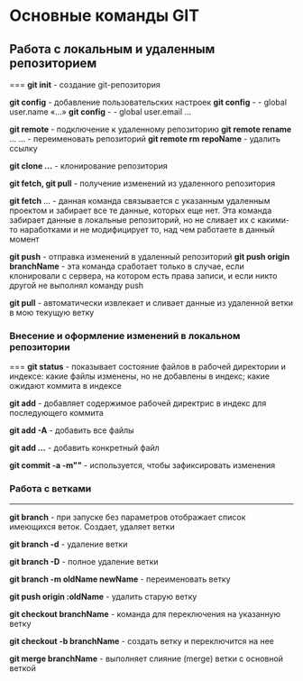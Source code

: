 # Основные команды GIT

## Работа с локальным и удаленным репозиторием 
===
**git init** - создание git-репозитория

**git config** - добавление пользовательских настроек
**git config** - - global user.name «…» 
**git config** - - global user.email ...

**git remote** - подключение к удаленному репозиторию
**git remote rename** … … - переименовать репозиторий
**git remote rm repoName** - удалить ссылку

**git clone ...** - клонирование репозитория

**git fetch, git pull** - получение изменений из удаленного репозитория

**git fetch** … - данная команда связывается с указанным удаленным проектом и забирает все те данные, которых еще нет.  Эта команда забирает данные в локальные репозиторий, но не сливает их с какими-то наработками и не модифицирует то, над чем работаете в данный момент

**git push** - отправка изменений в удаленный репозиторий
**git push origin branchName** - эта команда сработает только в случае, если клонировали с сервера, на котором есть права записи, и если никто другой не  выполнял команду push

**git pull** - автоматически извлекает и сливает данные из удаленной ветки в мою текущую ветку

### Внесение и оформление изменений в локальном репозитории
===
**git status** - показывает состояние файлов в рабочей директории и индексе: какие файлы изменены, но не добавлены в индекс; какие ожидают коммита в индексе

**git add** - добавляет содержимое рабочей директрис в индекс для последующего коммита

**git add -A** - добавить все файлы

**git add ...** - добавить конкретный файл

**git commit -a -m""** - используется, чтобы зафиксировать изменения

### Работа с ветками
***
**git branch** - при запуске без параметров отображает список имеющихся веток. Создает, удаляет ветки

**git branch -d** - удаление ветки 

**git branch -D** - полное удаление ветки

**git branch -m oldName newName** - переименовать ветку

**git push origin :oldName** - удалить старую ветку

**git checkout branchName** - команда для переключения на указанную ветку

**git checkout -b branchName** - создать ветку и переключится на нее

**git merge branchName** - выполняет слияние (merge) ветки с основной веткой










